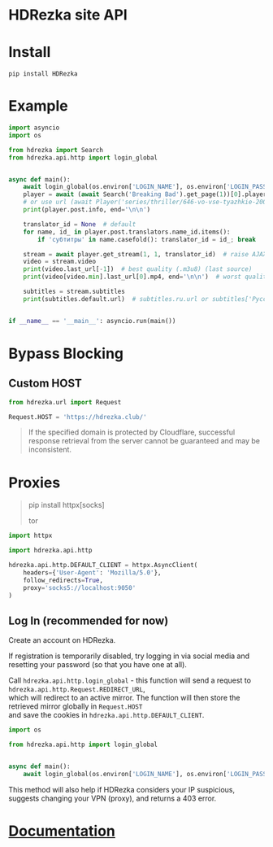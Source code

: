 # HDRezka site API

# Install

`pip install HDRezka`

# Example

```python
import asyncio
import os

from hdrezka import Search
from hdrezka.api.http import login_global


async def main():
    await login_global(os.environ['LOGIN_NAME'], os.environ['LOGIN_PASSWORD'])
    player = await (await Search('Breaking Bad').get_page(1))[0].player
    # or use url (await Player('series/thriller/646-vo-vse-tyazhkie-2008.html'))
    print(player.post.info, end='\n\n')

    translator_id = None  # default
    for name, id_ in player.post.translators.name_id.items():
        if 'субтитры' in name.casefold(): translator_id = id_; break

    stream = await player.get_stream(1, 1, translator_id)  # raise AJAXFail if invalid episode or translator
    video = stream.video
    print(video.last_url[-1])  # best quality (.m3u8) (last source)
    print(video[video.min].last_url[0].mp4, end='\n\n')  # worst quality (.mp4) (first source)

    subtitles = stream.subtitles
    print(subtitles.default.url)  # subtitles.ru.url or subtitles['Русский'].url


if __name__ == '__main__': asyncio.run(main())
```

# Bypass Blocking

## Custom HOST

```python
from hdrezka.url import Request

Request.HOST = 'https://hdrezka.club/'
```

> If the specified domain is protected by Cloudflare, successful response retrieval from the server cannot be guaranteed
> and may be inconsistent.

# Proxies

> pip install httpx[socks]
>
> tor

```python
import httpx

import hdrezka.api.http

hdrezka.api.http.DEFAULT_CLIENT = httpx.AsyncClient(
    headers={'User-Agent': 'Mozilla/5.0'},
    follow_redirects=True,
    proxy='socks5://localhost:9050'
)
```

## Log In (recommended for now)

Create an account on HDRezka.

If registration is temporarily disabled, try logging in via social media and resetting your password (so that you have
one at all).

Call `hdrezka.api.http.login_global` - this function will send a request to `hdrezka.api.http.Request.REDIRECT_URL`,  
which will redirect to an active mirror. The function will then store the retrieved mirror globally in `Request.HOST`  
and save the cookies in `hdrezka.api.http.DEFAULT_CLIENT`.

```python
import os

from hdrezka.api.http import login_global


async def main():
    await login_global(os.environ['LOGIN_NAME'], os.environ['LOGIN_PASSWORD'])
```

This method will also help if HDRezka considers your IP suspicious, suggests changing your VPN (proxy),
and returns a 403 error.

# [Documentation](https://nikdissv-forever.github.io/HDRezka/)
